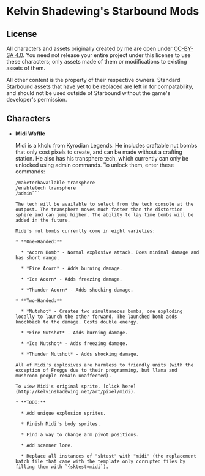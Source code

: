 # Kelvin Shadewing's Starbound Mods

## License

All characters and assets originally created by me are open under [CC-BY-SA 4.0](https://creativecommons.org/licenses/by-sa/4.0/). You need not release your entire project under this license to use these characters; only assets made of them or modifications to existing assets of them.

All other content is the property of their respective owners. Standard Starbound assets that have yet to be replaced are left in for compatability, and should not be used outside of Starbound without the game's developer's permission.

## Characters

* __**Midi Waffle**__

  Midi is a kholu from Kyrodian Legends. He includes craftable nut bombs that only cost pixels to create, and can be made without a crafting station. He also has his transphere tech, which currently can only be unlocked using admin commands. To unlock them, enter these commands:
  
  ```/admin
  /maketechavailable transphere
  /enabletech transphere
  /admin```
  
  The tech will be available to select from the tech console at the outpost. The transphere moves much faster than the distortion sphere and can jump higher. The ability to lay time bombs will be added in the future.
  
  Midi's nut bombs currently come in eight varieties:
  
  * **One-Handed:**
    
    * *Acorn Bomb* - Normal explosive attack. Does minimal damage and has short range.
    
    * *Fire Acorn* - Adds burning damage.
    
    * *Ice Acorn* - Adds freezing damage.
    
    * *Thunder Acorn* - Adds shocking damage.
    
  * **Two-Handed:**
  
    * *Nutshot* - Creates two simultaneous bombs, one exploding locally to launch the other forward. The launched bomb adds knockback to the damage. Costs double energy.
    
    * *Fire Nutshot* - Adds burning damage.
    
    * *Ice Nutshot* - Adds freezing damage.
    
    * *Thunder Nutshot* - Adds shocking damage.
  
  All of Midi's explosives are harmless to friendly units (with the exception of Froggs due to their programming, but llama and mushroom people remain unaffected).
  
  To view Midi's original sprite, [click here](http://kelvinshadewing.net/art/pixel/midi).
  
  * **TODO:**
  
    * Add unique explosion sprites.
    
    * Finish Midi's body sprites.
    
    * Find a way to change arm pivot positions.
    
    * Add scanner lore.
    
    * Replace all instances of "sktest" with "midi" (the replacement batch file that came with the template only corrupted files by filling them with `{sktest=midi`).